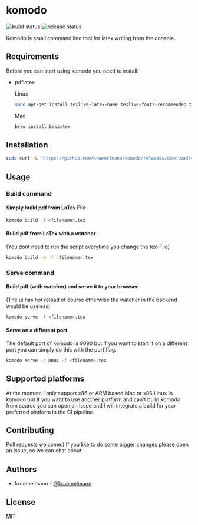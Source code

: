 # komodo
![build status](https://github.com/kruemelmann/komodo/actions/workflows/workflow.yml/badge.svg)
![release status](https://github.com/kruemelmann/komodo/actions/workflows/release.yml/badge.svg)

Komodo is small command line tool for latex writing from the console.

## Requirements

Before you can start using komodo you need to install:
* pdflatex

    Linux
    ```bash
    sudo apt-get install texlive-latex-base texlive-fonts-recommended texlive-fonts-extra texlive-latex-extra
    ```
    Mac
    ```bash
    brew install basictex
    ```


## Installation

```bash
sudo curl -L "https://github.com/kruemelmann/komodo/releases/download/v0.1.18/komodo-$(uname -s)-$(uname -m)" -o /usr/local/bin/komodo && sudo chmod +x /usr/local/bin/komodo
```

## Usage

### Build command

#### Simply build pdf from LaTex File
```bash
komodo build -f <filename>.tex
```

#### Build pdf from LaTex with a watcher
(You dont need to run the script everytime you change the tex-File)
```bash
komodo build -w -f <filename>.tex
```

### Serve command

#### Build pdf (with watcher) and serve it to your browser
(The ui has hot reload of course otherwise the watcher in the backend would be useless)
```bash
komodo serve -f <filename>.tex
```

#### Serve on a different port
The default port of komodo is 9090 but if you want to start it on a different port you can simply do this with the port flag.
```bash
komodo serve -p 8081 -f <filename>.tex
```

## Supported platforms

At the moment I only support x86 or ARM based Mac or x86 Linux in komodo but if you want to use another platform and can't build komodo from source you can open an issue and I will integrate a build for your preferred platform in the CI pipeline.


## Contributing

Pull requests welcome:)
If you like to do some bigger changes please open an issue, so we can chat about.

## Authors

* kruemelmann - [@kruemelmann](https://github.com/kruemelmann/)

## License
[MIT](https://choosealicense.com/licenses/mit/)

